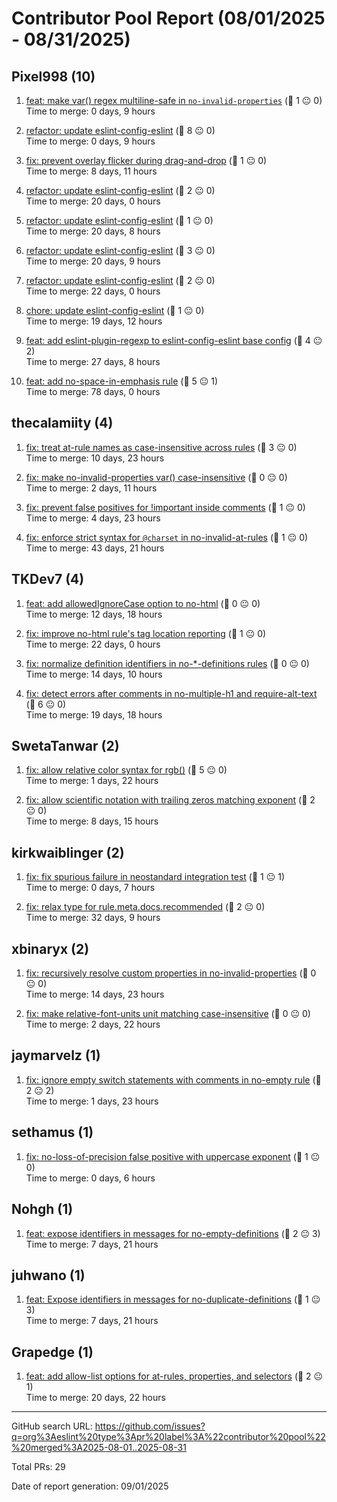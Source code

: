 # Contributor Pool Report (08/01/2025 - 08/31/2025)

## Pixel998 (10)

1. [feat: make var() regex multiline-safe in `no-invalid-properties`](https://github.com/eslint/css/pull/242) (💬 1 😐 0)  
    Time to merge: 0 days, 9 hours

1. [refactor: update eslint-config-eslint](https://github.com/eslint/eslint.org/pull/752) (💬 8 😐 0)  
    Time to merge: 0 days, 9 hours

1. [fix: prevent overlay flicker during drag-and-drop](https://github.com/eslint/code-explorer/pull/129) (💬 1 😐 0)  
    Time to merge: 8 days, 11 hours

1. [refactor: update eslint-config-eslint](https://github.com/eslint/rewrite/pull/253) (💬 2 😐 0)  
    Time to merge: 20 days, 0 hours

1. [refactor: update eslint-config-eslint](https://github.com/eslint/json/pull/128) (💬 1 😐 0)  
    Time to merge: 20 days, 8 hours

1. [refactor: update eslint-config-eslint](https://github.com/eslint/markdown/pull/494) (💬 3 😐 0)  
    Time to merge: 20 days, 9 hours

1. [refactor: update eslint-config-eslint](https://github.com/eslint/css/pull/229) (💬 2 😐 0)  
    Time to merge: 22 days, 0 hours

1. [chore: update eslint-config-eslint](https://github.com/eslint/js/pull/670) (💬 1 😐 0)  
    Time to merge: 19 days, 12 hours

1. [feat: add eslint-plugin-regexp to eslint-config-eslint base config](https://github.com/eslint/eslint/pull/19951) (💬 4 😐 2)  
    Time to merge: 27 days, 8 hours

1. [feat: add no-space-in-emphasis rule](https://github.com/eslint/markdown/pull/403) (💬 5 😐 1)  
    Time to merge: 78 days, 0 hours

## thecalamiity (4)

1. [fix: treat at-rule names as case-insensitive across rules](https://github.com/eslint/css/pull/233) (💬 3 😐 0)  
    Time to merge: 10 days, 23 hours

1. [fix: make no-invalid-properties var() case-insensitive](https://github.com/eslint/css/pull/232) (💬 0 😐 0)  
    Time to merge: 2 days, 11 hours

1. [fix: prevent false positives for !important inside comments](https://github.com/eslint/css/pull/218) (💬 1 😐 0)  
    Time to merge: 4 days, 23 hours

1. [fix: enforce strict syntax for `@charset` in no-invalid-at-rules](https://github.com/eslint/css/pull/192) (💬 1 😐 0)  
    Time to merge: 43 days, 21 hours

## TKDev7 (4)

1. [feat: add allowedIgnoreCase option to no-html](https://github.com/eslint/markdown/pull/500) (💬 0 😐 0)  
    Time to merge: 12 days, 18 hours

1. [fix: improve no-html rule's tag location reporting](https://github.com/eslint/markdown/pull/491) (💬 1 😐 0)  
    Time to merge: 22 days, 0 hours

1. [fix: normalize definition identifiers in no-*-definitions rules](https://github.com/eslint/markdown/pull/488) (💬 0 😐 0)  
    Time to merge: 14 days, 10 hours

1. [fix: detect errors after comments in no-multiple-h1 and require-alt-text](https://github.com/eslint/markdown/pull/468) (💬 6 😐 0)  
    Time to merge: 19 days, 18 hours

## SwetaTanwar (2)

1. [fix: allow relative color syntax for rgb()](https://github.com/eslint/csstree/pull/80) (💬 5 😐 0)  
    Time to merge: 1 days, 22 hours

1. [fix: allow scientific notation with trailing zeros matching exponent](https://github.com/eslint/eslint/pull/20002) (💬 2 😐 0)  
    Time to merge: 8 days, 15 hours

## kirkwaiblinger (2)

1. [fix: fix spurious failure in neostandard integration test](https://github.com/eslint/eslint/pull/20023) (💬 1 😐 1)  
    Time to merge: 0 days, 7 hours

1. [fix: relax type for rule.meta.docs.recommended](https://github.com/eslint/rewrite/pull/235) (💬 2 😐 0)  
    Time to merge: 32 days, 9 hours

## xbinaryx (2)

1. [fix: recursively resolve custom properties in no-invalid-properties](https://github.com/eslint/css/pull/237) (💬 0 😐 0)  
    Time to merge: 14 days, 23 hours

1. [fix: make relative-font-units unit matching case-insensitive](https://github.com/eslint/css/pull/222) (💬 0 😐 0)  
    Time to merge: 2 days, 22 hours

## jaymarvelz (1)

1. [fix: ignore empty switch statements with comments in no-empty rule](https://github.com/eslint/eslint/pull/20045) (💬 2 😐 2)  
    Time to merge: 1 days, 23 hours

## sethamus (1)

1. [fix: no-loss-of-precision false positive with uppercase exponent](https://github.com/eslint/eslint/pull/20032) (💬 1 😐 0)  
    Time to merge: 0 days, 6 hours

## Nohgh (1)

1. [feat: expose identifiers in messages for no-empty-definitions](https://github.com/eslint/markdown/pull/507) (💬 2 😐 3)  
    Time to merge: 7 days, 21 hours

## juhwano (1)

1. [feat: Expose identifiers in messages for no-duplicate-definitions](https://github.com/eslint/markdown/pull/506) (💬 1 😐 3)  
    Time to merge: 7 days, 21 hours

## Grapedge (1)

1. [feat: add allow-list options for at-rules, properties, and selectors](https://github.com/eslint/css/pull/228) (💬 2 😐 1)  
    Time to merge: 20 days, 22 hours


---

GitHub search URL: https://github.com/issues?q=org%3Aeslint%20type%3Apr%20label%3A%22contributor%20pool%22%20merged%3A2025-08-01..2025-08-31

Total PRs: 29

Date of report generation: 09/01/2025